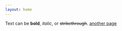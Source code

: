 ```yaml
---
layout: home
---
```


Text can be **bold**, _italic_, or ~~strikethrough~~.
[another page](./another-page.md)
